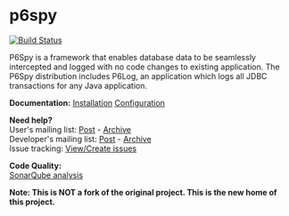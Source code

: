p6spy
=====
[![Build Status](https://secure.travis-ci.org/p6spy/p6spy.png?branch=master)](http://travis-ci.org/p6spy/p6spy)   

P6Spy is a framework that enables database data to be seamlessly intercepted and logged with no code changes to existing application. The P6Spy distribution includes P6Log, an application which logs all JDBC transactions for any Java application.

**Documentation:**
[Installation](http://p6spy.github.io/p6spy/2.0/install.html)
[Configuration](http://p6spy.github.io/p6spy/2.0/configandusage.html)

**Need help?**    
User's mailing list: [Post](mailto:p6spy-users@googlegroups.com) - [Archive](https://groups.google.com/forum/#!forum/p6spy-users)    
Developer's mailing list: [Post](p6spy-developers@googlegroups.com) - [Archive](https://groups.google.com/forum/#!forum/p6spy-developers)    
Issue tracking: [View/Create issues](https://github.com/p6spy/p6spy/issues)    

**Code Quality:**   
[SonarQube analysis](http://nemo.sonarqube.org/dashboard/index/p6spy:p6spy)

**Note: This is NOT a fork of the original project.  This is the new home of this project.**
